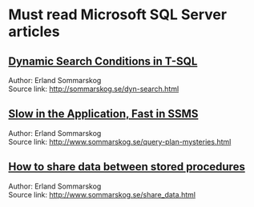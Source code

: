 # Must read Microsoft SQL Server articles


## [Dynamic Search Conditions  in T-SQL](http://htmlpreview.github.io/?https://github.com/ktaranov/sqlserver-kit/blob/master/Articles/Dynamic%20Search%20Conditions%20in%20T-SQL.htm)

Author: Erland Sommarskog<br />
Source link: http://sommarskog.se/dyn-search.html


## [Slow in the Application, Fast in SSMS](http://htmlpreview.github.io/?https://github.com/ktaranov/sqlserver-kit/blob/master/Articles/Slow%20in%20the%20Application%2C%20Fast%20in%20SSMS.htm)

Author: Erland Sommarskog<br />
Source link: http://www.sommarskog.se/query-plan-mysteries.html


## [How to share data between stored procedures](http://htmlpreview.github.io/?https://github.com/ktaranov/sqlserver-kit/blob/master/Articles/How%20to%20share%20data%20between%20stored%20procedures.htm)

Author: Erland Sommarskog<br />
Source link: http://www.sommarskog.se/share_data.html
